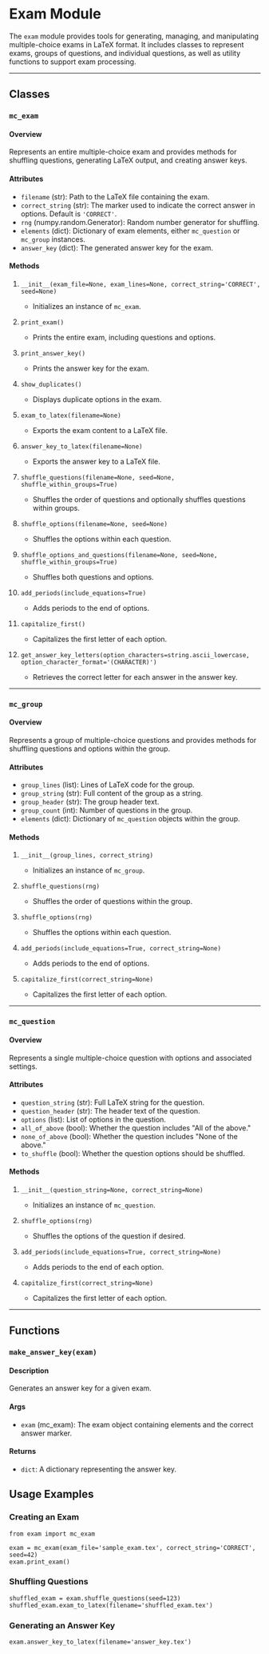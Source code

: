 # Exam Module

The `exam` module provides tools for generating, managing, and manipulating multiple-choice exams in LaTeX format. It includes classes to represent exams, groups of questions, and individual questions, as well as utility functions to support exam processing.

---

## Classes

### `mc_exam`
#### Overview
Represents an entire multiple-choice exam and provides methods for shuffling questions, generating LaTeX output, and creating answer keys.

#### Attributes
- `filename` (str): Path to the LaTeX file containing the exam.
- `correct_string` (str): The marker used to indicate the correct answer in options. Default is `'CORRECT'`.
- `rng` (numpy.random.Generator): Random number generator for shuffling.
- `elements` (dict): Dictionary of exam elements, either `mc_question` or `mc_group` instances.
- `answer_key` (dict): The generated answer key for the exam.

#### Methods
1. `__init__(exam_file=None, exam_lines=None, correct_string='CORRECT', seed=None)`
   - Initializes an instance of `mc_exam`.

2. `print_exam()`
   - Prints the entire exam, including questions and options.

3. `print_answer_key()`
   - Prints the answer key for the exam.

4. `show_duplicates()`
   - Displays duplicate options in the exam.

5. `exam_to_latex(filename=None)`
   - Exports the exam content to a LaTeX file.

6. `answer_key_to_latex(filename=None)`
   - Exports the answer key to a LaTeX file.

7. `shuffle_questions(filename=None, seed=None, shuffle_within_groups=True)`
   - Shuffles the order of questions and optionally shuffles questions within groups.

8. `shuffle_options(filename=None, seed=None)`
   - Shuffles the options within each question.

9. `shuffle_options_and_questions(filename=None, seed=None, shuffle_within_groups=True)`
   - Shuffles both questions and options.

10. `add_periods(include_equations=True)`
    - Adds periods to the end of options.

11. `capitalize_first()`
    - Capitalizes the first letter of each option.

12. `get_answer_key_letters(option_characters=string.ascii_lowercase, option_character_format='(CHARACTER)')`
    - Retrieves the correct letter for each answer in the answer key.

---

### `mc_group`
#### Overview
Represents a group of multiple-choice questions and provides methods for shuffling questions and options within the group.

#### Attributes
- `group_lines` (list): Lines of LaTeX code for the group.
- `group_string` (str): Full content of the group as a string.
- `group_header` (str): The group header text.
- `group_count` (int): Number of questions in the group.
- `elements` (dict): Dictionary of `mc_question` objects within the group.

#### Methods
1. `__init__(group_lines, correct_string)`
   - Initializes an instance of `mc_group`.

2. `shuffle_questions(rng)`
   - Shuffles the order of questions within the group.

3. `shuffle_options(rng)`
   - Shuffles the options within each question.

4. `add_periods(include_equations=True, correct_string=None)`
   - Adds periods to the end of options.

5. `capitalize_first(correct_string=None)`
   - Capitalizes the first letter of each option.

---

### `mc_question`
#### Overview
Represents a single multiple-choice question with options and associated settings.

#### Attributes
- `question_string` (str): Full LaTeX string for the question.
- `question_header` (str): The header text of the question.
- `options` (list): List of options in the question.
- `all_of_above` (bool): Whether the question includes "All of the above."
- `none_of_above` (bool): Whether the question includes "None of the above."
- `to_shuffle` (bool): Whether the question options should be shuffled.

#### Methods
1. `__init__(question_string=None, correct_string=None)`
   - Initializes an instance of `mc_question`.

2. `shuffle_options(rng)`
   - Shuffles the options of the question if desired.

3. `add_periods(include_equations=True, correct_string=None)`
   - Adds periods to the end of each option.

4. `capitalize_first(correct_string=None)`
   - Capitalizes the first letter of each option.

---

## Functions

### `make_answer_key(exam)`
#### Description
Generates an answer key for a given exam.

#### Args
- `exam` (mc_exam): The exam object containing elements and the correct answer marker.

#### Returns
- `dict`: A dictionary representing the answer key.

## Usage Examples

### Creating an Exam
	
	from exam import mc_exam

	exam = mc_exam(exam_file='sample_exam.tex', correct_string='CORRECT', seed=42)
	exam.print_exam()

### Shuffling Questions

	shuffled_exam = exam.shuffle_questions(seed=123)
	shuffled_exam.exam_to_latex(filename='shuffled_exam.tex')

### Generating an Answer Key

	exam.answer_key_to_latex(filename='answer_key.tex')